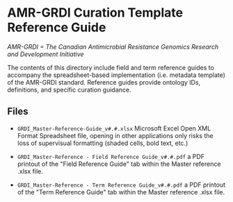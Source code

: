 # AMR-GRDI Curation Template Reference Guide
_AMR-GRDI = The Canadian Antimicrobial Resistance Genomics Research and Development Initiative_

The contents of this directory include field and term reference guides to accompany the spreadsheet-based implementation (i.e. metadata template) of the AMR-GRDI standard. Reference guides provide ontology IDs, definitions, and specific curation guidance. 

## Files

- `GRDI_Master-Reference-Guide_v#.#.xlsx` 
Microsoft Excel Open XML Format Spreadsheet file, opening in other applications only risks the loss of supervisual formatting (shaded cells, bold text, etc.)

- `GRDI_Master-Reference - Field Reference Guide_v#.#.pdf` a PDF printout of the "Field Reference Guide" tab within the Master reference .xlsx file.

- `GRDI_Master-Reference - Term Reference Guide_v#.#.pdf` a PDF printout of the "Term Reference Guide" tab within the Master reference .xlsx file.
